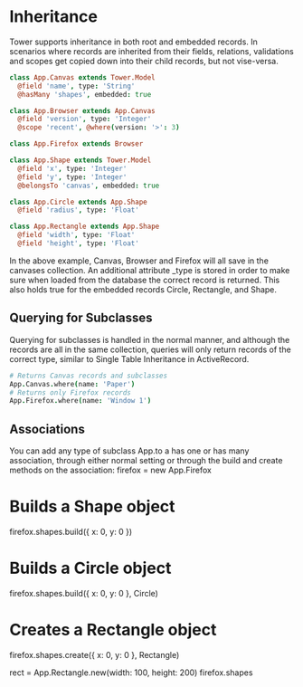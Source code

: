 # Inheritance

Tower supports inheritance in both root and embedded records. In scenarios where records are inherited from their fields, relations, validations and scopes get copied down into their child records, but not vise-versa.

``` coffeescript
class App.Canvas extends Tower.Model
  @field 'name', type: 'String'
  @hasMany 'shapes', embedded: true

class App.Browser extends App.Canvas
  @field 'version', type: 'Integer'
  @scope 'recent', @where(version: '>': 3)

class App.Firefox extends Browser

class App.Shape extends Tower.Model
  @field 'x', type: 'Integer'
  @field 'y', type: 'Integer'
  @belongsTo 'canvas', embedded: true

class App.Circle extends App.Shape
  @field 'radius', type: 'Float'

class App.Rectangle extends App.Shape
  @field 'width', type: 'Float'
  @field 'height', type: 'Float'
```

In the above example, Canvas, Browser and Firefox will all save in the canvases collection. An additional attribute _type is stored in order to make sure when loaded from the database the correct record is returned. This also holds true for the embedded records Circle, Rectangle, and Shape.

## Querying for Subclasses

Querying for subclasses is handled in the normal manner, and although the records are all in the same collection, queries will only return records of the correct type, similar to Single Table Inheritance in ActiveRecord.

``` coffeescript
# Returns Canvas records and subclasses
App.Canvas.where(name: 'Paper')
# Returns only Firefox records
App.Firefox.where(name: 'Window 1')
```

## Associations

You can add any type of subclass App.to a has one or has many association, through either normal setting or through the build and create methods on the association:
firefox = new App.Firefox
# Builds a Shape object
firefox.shapes.build({ x: 0, y: 0 })
# Builds a Circle object
firefox.shapes.build({ x: 0, y: 0 }, Circle)
# Creates a Rectangle object
firefox.shapes.create({ x: 0, y: 0 }, Rectangle)

rect = App.Rectangle.new(width: 100, height: 200)
firefox.shapes
